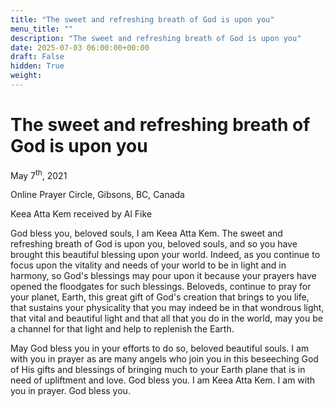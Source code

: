 ```yaml
---
title: "The sweet and refreshing breath of God is upon you"
menu_title: ""
description: "The sweet and refreshing breath of God is upon you"
date: 2025-07-03 06:00:00+00:00
draft: False
hidden: True
weight:
---
```

# The sweet and refreshing breath of God is upon you

May 7<sup>th</sup>, 2021

Online Prayer Circle, Gibsons, BC, Canada

Keea Atta Kem received by Al Fike

God bless you, beloved souls, I am Keea Atta Kem. The sweet and refreshing breath of God is upon you, beloved souls, and so you have brought this beautiful blessing upon your world. Indeed, as you continue to focus upon the vitality and needs of your world to be in light and in harmony, so God's blessings may pour upon it because your prayers have opened the floodgates for such blessings. Beloveds, continue to pray for your planet, Earth, this great gift of God's creation that brings to you life, that sustains your physicality that you may indeed be in that wondrous light, that vital and beautiful light and that all that you do in the world, may you be a channel for that light and help to replenish the Earth.

May God bless you in your efforts to do so, beloved beautiful souls. I am with you in prayer as are many angels who join you in this beseeching God of His gifts and blessings of bringing much to your Earth plane that is in need of upliftment and love. God bless you. I am Keea Atta Kem. I am with you in prayer. God bless you.
